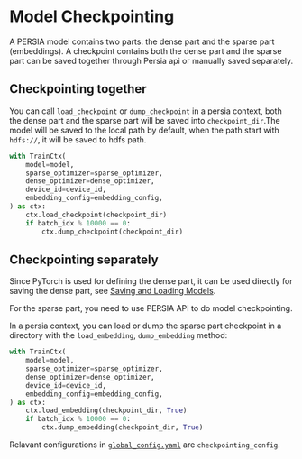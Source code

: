 Model Checkpointing
======

A PERSIA model contains two parts: the dense part and the sparse part (embeddings). A checkpoint contains both the dense part and the sparse part can be saved together through Persia api or manually saved separately.

## Checkpointing together

You can call `load_checkpoint` or `dump_checkpoint` in a persia context, both the dense part and the sparse part will be saved into `checkpoint_dir`.The model will be saved to the local path by default, when the path start with `hdfs://`, it will be saved to hdfs path.

```python
with TrainCtx(
    model=model,
    sparse_optimizer=sparse_optimizer,
    dense_optimizer=dense_optimizer,
    device_id=device_id,
    embedding_config=embedding_config,
) as ctx:
    ctx.load_checkpoint(checkpoint_dir)
    if batch_idx % 10000 == 0:
        ctx.dump_checkpoint(checkpoint_dir)
```

## Checkpointing separately

Since PyTorch is used for defining the dense part, it can be used directly for saving the dense part, see [Saving and Loading Models](https://pytorch.org/tutorials/beginner/saving_loading_models.html).

For the sparse part, you need to use PERSIA API to do model checkpointing.

In a persia context, you can load or dump the sparse part checkpoint in a directory with the `load_embedding`, `dump_embedding` method:

```python
with TrainCtx(
    model=model,
    sparse_optimizer=sparse_optimizer,
    dense_optimizer=dense_optimizer,
    device_id=device_id,
    embedding_config=embedding_config,
) as ctx:
    ctx.load_embedding(checkpoint_dir, True)
    if batch_idx % 10000 == 0:
        ctx.dump_embedding(checkpoint_dir, True)
```

Relavant configurations in [`global_config.yaml`](../configuration/index.md) are `checkpointing_config`.
